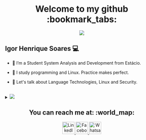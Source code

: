 <h1 align="center"> Welcome to my github :bookmark_tabs: </h1>

<p align="center">
 <img src="https://github-readme-stats.vercel.app/api?username=igorsoares&show_icons=true&theme=radical"/>
</p>


## Igor Henrique Soares 💻

* 🔭 I’m a Student System Analysis and Development from Estácio.
 
* :brain: I study programming and Linux. Practice makes perfect.
* 💬 Let's talk about Language Technologies, Linux and Security.
<br>
<details>
  <summary> <a href="https://www.github.com/igorsoares"><img src="https://img.shields.io/badge/-Click to know more about me-b03544?style=for-the-badge"/></a></summary>
  <br>
 <p> I like to play games 🎮 sometimes on weekend, and in my spare time i like to study some topics (Linux, C#, Programming at all..) and read some books. Actually i'm studying to make test "Linux essentials", and soon LPIC1(and who knows a LPIC2 in the future). I've some interesting in C# , shell scripts and other languages...: </p>
 <ul>
  <li> <a href="https://github.com/igorsoares/iCrypto"> iCrypto:</a> A software to encrypt and decrypt data; </li>
  <li> <a href="https://github.com/igorsoares/GLPI-Automate" > GLPI Automate </a> - Script on shellscript to download and install GLPI on RedHat based Linux.</li>
 </ul>
</details>

<h2 align="center"> You can reach me at: :world_map:</h2>

<p align="center">
 <a href="https://www.linkedin.com/in/%C3%ADgor-soares-7696731a2/"> <img src="https://www.vectorlogo.zone/logos/linkedin/linkedin-icon.svg" alt="LinkedIn" width=40px height=40px> 
</a> 
 <a href="https://www.facebook.com/igorsuculha"> <img src="https://www.vectorlogo.zone/logos/facebook/facebook-icon.svg" alt="Facebook" width=40px height=40px> </a>
 <a href="https://api.whatsapp.com/send/?phone=5518981689040&text=Ola%2C+Igor%21&app_absent=0&lang=pt_br"> <img src="https://www.vectorlogo.zone/logos/whatsapp/whatsapp-icon.svg" alt="Whatsapp" width=40px height=40px>


</p>
 
